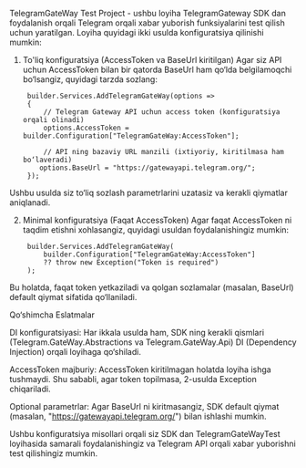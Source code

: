 TelegramGateWay Test Project - ushbu loyiha TelegramGateway SDK dan foydalanish orqali Telegram orqali xabar yuborish funksiyalarini test qilish uchun yaratilgan. Loyiha quyidagi ikki usulda konfiguratsiya qilinishi mumkin:

1. To'liq konfiguratsiya (AccessToken va BaseUrl kiritilgan)
Agar siz API uchun AccessToken bilan bir qatorda BaseUrl ham qo‘lda belgilamoqchi bo‘lsangiz, quyidagi tarzda sozlang:

        builder.Services.AddTelegramGateWay(options =>
        {
            // Telegram Gateway API uchun access token (konfiguratsiya orqali olinadi)
            options.AccessToken = builder.Configuration["TelegramGateWay:AccessToken"];
            
            // API ning bazaviy URL manzili (ixtiyoriy, kiritilmasa ham bo‘laveradi)
           options.BaseUrl = "https://gatewayapi.telegram.org/";
        });

Ushbu usulda siz to‘liq sozlash parametrlarini uzatasiz va kerakli qiymatlar aniqlanadi.

2. Minimal konfiguratsiya (Faqat AccessToken)
Agar faqat AccessToken ni taqdim etishni xohlasangiz, quyidagi usuldan foydalanishingiz mumkin:

        builder.Services.AddTelegramGateWay(
            builder.Configuration["TelegramGateWay:AccessToken"] 
            ?? throw new Exception("Token is required")
        );

Bu holatda, faqat token yetkaziladi va qolgan sozlamalar (masalan, BaseUrl) default qiymat sifatida qo‘llaniladi.


Qo‘shimcha Eslatmalar

DI konfiguratsiyasi:
Har ikkala usulda ham, SDK ning kerakli qismlari (Telegram.GateWay.Abstractions va Telegram.GateWay.Api) DI (Dependency Injection) orqali loyihaga qo‘shiladi.

AccessToken majburiy:
AccessToken kiritilmagan holatda loyiha ishga tushmaydi. Shu sababli, agar token topilmasa, 2-usulda Exception chiqariladi.

Optional parametrlar:
Agar BaseUrl ni kiritmasangiz, SDK default qiymat (masalan, "https://gatewayapi.telegram.org/") bilan ishlashi mumkin.

Ushbu konfiguratsiya misollari orqali siz SDK dan TelegramGateWayTest loyihasida samarali foydalanishingiz va Telegram API orqali xabar yuborishni test qilishingiz mumkin.
